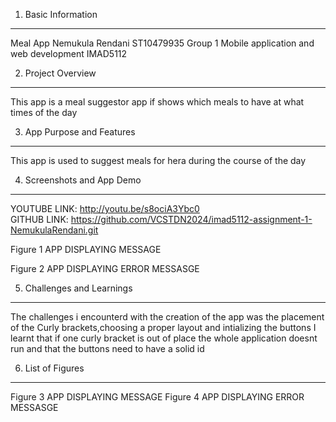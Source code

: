 1. Basic Information
--------------------
 Meal App
 Nemukula Rendani
 ST10479935
 Group 1
 Mobile application and web development
 IMAD5112
 
2. Project Overview
-------------------
This app is a meal suggestor app if shows which meals to have at what times of the day

3. App Purpose and Features
---------------------------
This app is used to suggest meals for hera during the course of the day

4. Screenshots and App Demo
---------------------------
YOUTUBE LINK:
http://youtu.be/s8ociA3Ybc0  
GITHUB LINK:
https://github.com/VCSTDN2024/imad5112-assignment-1-NemukulaRendani.git 
 
Figure 1 APP DISPLAYING MESSAGE
 
Figure 2 APP DISPLAYING ERROR MESSASGE


5. Challenges and Learnings
---------------------------
The challenges i encounterd with the creation of the app was the placement of the Curly brackets,choosing a proper layout and intializing the buttons
I learnt that if one curly bracket is out of place the whole application doesnt run and that the buttons need to have a solid id

6. List of Figures
-------------------
Figure 3 APP DISPLAYING MESSAGE
Figure 4 APP DISPLAYING ERROR MESSASGE
